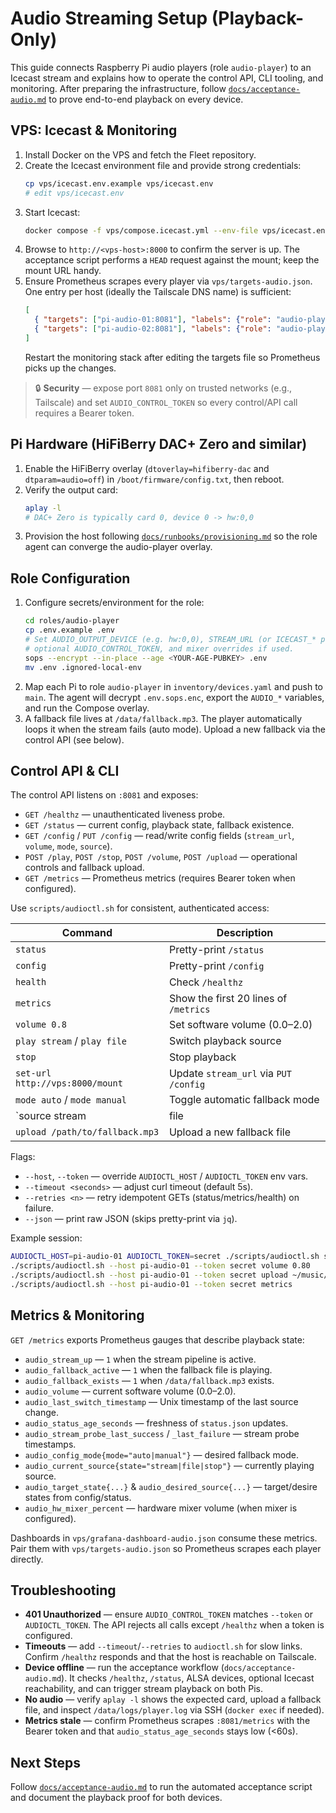 # Audio Streaming Setup (Playback-Only)

This guide connects Raspberry Pi audio players (role `audio-player`) to an
Icecast stream and explains how to operate the control API, CLI tooling, and
monitoring. After preparing the infrastructure, follow
[`docs/acceptance-audio.md`](../acceptance-audio.md) to prove end-to-end playback
on every device.

## VPS: Icecast & Monitoring

1. Install Docker on the VPS and fetch the Fleet repository.
2. Create the Icecast environment file and provide strong credentials:
   ```bash
   cp vps/icecast.env.example vps/icecast.env
   # edit vps/icecast.env
   ```
3. Start Icecast:
   ```bash
   docker compose -f vps/compose.icecast.yml --env-file vps/icecast.env up -d
   ```
4. Browse to `http://<vps-host>:8000` to confirm the server is up. The acceptance
   script performs a `HEAD` request against the mount; keep the mount URL handy.
5. Ensure Prometheus scrapes every player via `vps/targets-audio.json`. One
   entry per host (ideally the Tailscale DNS name) is sufficient:
   ```json
   [
     { "targets": ["pi-audio-01:8081"], "labels": {"role": "audio-player", "instance": "pi-audio-01"} },
     { "targets": ["pi-audio-02:8081"], "labels": {"role": "audio-player", "instance": "pi-audio-02"} }
   ]
   ```
   Restart the monitoring stack after editing the targets file so Prometheus
   picks up the changes.

> :lock: **Security** — expose port `8081` only on trusted networks (e.g.,
> Tailscale) and set `AUDIO_CONTROL_TOKEN` so every control/API call requires a
> Bearer token.

## Pi Hardware (HiFiBerry DAC+ Zero and similar)

1. Enable the HiFiBerry overlay (`dtoverlay=hifiberry-dac` and
   `dtparam=audio=off`) in `/boot/firmware/config.txt`, then reboot.
2. Verify the output card:
   ```bash
   aplay -l
   # DAC+ Zero is typically card 0, device 0 -> hw:0,0
   ```
3. Provision the host following [`docs/runbooks/provisioning.md`](./provisioning.md)
   so the role agent can converge the audio-player overlay.

## Role Configuration

1. Configure secrets/environment for the role:
   ```bash
   cd roles/audio-player
   cp .env.example .env
   # Set AUDIO_OUTPUT_DEVICE (e.g. hw:0,0), STREAM_URL (or ICECAST_* parts),
   # optional AUDIO_CONTROL_TOKEN, and mixer overrides if used.
   sops --encrypt --in-place --age <YOUR-AGE-PUBKEY> .env
   mv .env .ignored-local-env
   ```
2. Map each Pi to role `audio-player` in `inventory/devices.yaml` and push to
   `main`. The agent will decrypt `.env.sops.enc`, export the `AUDIO_*`
   variables, and run the Compose overlay.
3. A fallback file lives at `/data/fallback.mp3`. The player automatically loops
   it when the stream fails (auto mode). Upload a new fallback via the control
   API (see below).

## Control API & CLI

The control API listens on `:8081` and exposes:

- `GET /healthz` — unauthenticated liveness probe.
- `GET /status` — current config, playback state, fallback existence.
- `GET /config` / `PUT /config` — read/write config fields (`stream_url`,
  `volume`, `mode`, `source`).
- `POST /play`, `POST /stop`, `POST /volume`, `POST /upload` — operational
  controls and fallback upload.
- `GET /metrics` — Prometheus metrics (requires Bearer token when configured).

Use `scripts/audioctl.sh` for consistent, authenticated access:

| Command | Description |
| --- | --- |
| `status` | Pretty-print `/status` |
| `config` | Pretty-print `/config` |
| `health` | Check `/healthz` |
| `metrics` | Show the first 20 lines of `/metrics` |
| `volume 0.8` | Set software volume (0.0–2.0) |
| `play stream` / `play file` | Switch playback source |
| `stop` | Stop playback |
| `set-url http://vps:8000/mount` | Update `stream_url` via `PUT /config` |
| `mode auto` / `mode manual` | Toggle automatic fallback mode |
| `source stream|file|stop` | Persist desired source via `PUT /config` |
| `upload /path/to/fallback.mp3` | Upload a new fallback file |

Flags:

- `--host`, `--token` — override `AUDIOCTL_HOST` / `AUDIOCTL_TOKEN` env vars.
- `--timeout <seconds>` — adjust curl timeout (default 5s).
- `--retries <n>` — retry idempotent GETs (status/metrics/health) on failure.
- `--json` — print raw JSON (skips pretty-print via `jq`).

Example session:

```bash
AUDIOCTL_HOST=pi-audio-01 AUDIOCTL_TOKEN=secret ./scripts/audioctl.sh status
./scripts/audioctl.sh --host pi-audio-01 --token secret volume 0.80
./scripts/audioctl.sh --host pi-audio-01 --token secret upload ~/music/fallback.mp3
./scripts/audioctl.sh --host pi-audio-01 --token secret metrics
```

## Metrics & Monitoring

`GET /metrics` exports Prometheus gauges that describe playback state:

- `audio_stream_up` — `1` when the stream pipeline is active.
- `audio_fallback_active` — `1` when the fallback file is playing.
- `audio_fallback_exists` — `1` when `/data/fallback.mp3` exists.
- `audio_volume` — current software volume (0.0–2.0).
- `audio_last_switch_timestamp` — Unix timestamp of the last source change.
- `audio_status_age_seconds` — freshness of `status.json` updates.
- `audio_stream_probe_last_success` / `_last_failure` — stream probe timestamps.
- `audio_config_mode{mode="auto|manual"}` — desired fallback mode.
- `audio_current_source{state="stream|file|stop"}` — currently playing source.
- `audio_target_state{...}` & `audio_desired_source{...}` — target/desire states
  from config/status.
- `audio_hw_mixer_percent` — hardware mixer volume (when mixer is configured).

Dashboards in `vps/grafana-dashboard-audio.json` consume these metrics. Pair them
with `vps/targets-audio.json` so Prometheus scrapes each player directly.

## Troubleshooting

- **401 Unauthorized** — ensure `AUDIO_CONTROL_TOKEN` matches `--token` or
  `AUDIOCTL_TOKEN`. The API rejects all calls except `/healthz` when a token is
  configured.
- **Timeouts** — add `--timeout`/`--retries` to `audioctl.sh` for slow links.
  Confirm `/healthz` responds and that the host is reachable on Tailscale.
- **Device offline** — run the acceptance workflow
  (`docs/acceptance-audio.md`). It checks `/healthz`, `/status`, ALSA devices,
  optional Icecast reachability, and can trigger stream playback on both Pis.
- **No audio** — verify `aplay -l` shows the expected card, upload a fallback
  file, and inspect `/data/logs/player.log` via SSH (`docker exec` if needed).
- **Metrics stale** — confirm Prometheus scrapes `:8081/metrics` with the Bearer
  token and that `audio_status_age_seconds` stays low (<60s).

## Next Steps

Follow [`docs/acceptance-audio.md`](../acceptance-audio.md) to run the automated
acceptance script and document the playback proof for both devices.
